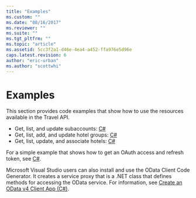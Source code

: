 ```yaml
---
title: "Examples"
ms.custom: ""
ms.date: "08/16/2017"
ms.reviewer: ""
ms.suite: ""
ms.tgt_pltfrm: ""
ms.topic: "article"
ms.assetid: 5cc3f2a1-d46e-4ea4-a452-ffa976e5d96e
caps.latest.revision: 6
author: "eric-urban"
ms.author: "scottwhi"
---
```

# Examples
This section provides code examples that show how to use the resources available in the Travel API.


* Get, list, and update subaccounts: [C#](../hotel-api/subaccount-csharp-example.md)
* Get, list, add, and update hotel groups: [C#](../hotel-api/hotel-group-csharp-example.md)
* Get, list, update, and associate hotels: [C#](../hotel-api/hotel-csharp-example.md)

For a simple example that shows how to get an OAuth access and refresh token, see [C#](../hotel-api/oauth-csharp-example.md).

Microsoft Visual Studio users can also install and use the OData Client Code Generator. It creates a service proxy that is a .NET class that defines methods for accessing the OData service. For information, see [Create an OData v4 Client App (C#)](https://docs.microsoft.com/aspnet/web-api/overview/odata-support-in-aspnet-web-api/odata-v4/create-an-odata-v4-client-app).

